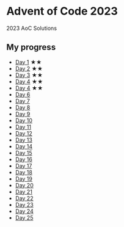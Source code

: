# Advent of Code 2023

2023 AoC Solutions

## My progress

- [Day 1](day-01) ★★
- [Day 2](day-02) ★★
- [Day 3](day-03) ★★
- [Day 4](day-04) ★★
- [Day 4](day-05) ★★
- [Day 6](day-06) 
- [Day 7](day-07) 
- [Day 8](day-08) 
- [Day 9](day-09) 
- [Day 10](day-10) 
- [Day 11](day-11) 
- [Day 12](day-12) 
- [Day 13](day-13) 
- [Day 14](day-14) 
- [Day 15](day-15) 
- [Day 16](day-16) 
- [Day 17](day-17) 
- [Day 18](day-18) 
- [Day 19](day-19) 
- [Day 20](day-20) 
- [Day 21](day-21) 
- [Day 22](day-22) 
- [Day 23](day-23) 
- [Day 24](day-24) 
- [Day 25](day-25) 
